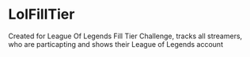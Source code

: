# LolFillTier
Created for League Of Legends Fill Tier Challenge, tracks all streamers, who are particapting and shows their League of Legends account
